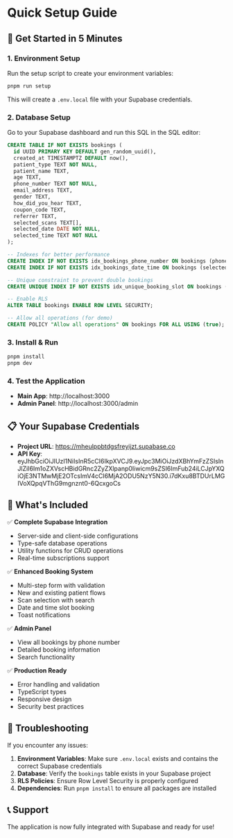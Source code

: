 # Quick Setup Guide

## 🚀 Get Started in 5 Minutes

### 1. Environment Setup
Run the setup script to create your environment variables:
```bash
pnpm run setup
```

This will create a `.env.local` file with your Supabase credentials.

### 2. Database Setup
Go to your Supabase dashboard and run this SQL in the SQL editor:

```sql
CREATE TABLE IF NOT EXISTS bookings (
  id UUID PRIMARY KEY DEFAULT gen_random_uuid(),
  created_at TIMESTAMPTZ DEFAULT now(),
  patient_type TEXT NOT NULL,
  patient_name TEXT,
  age TEXT,
  phone_number TEXT NOT NULL,
  email_address TEXT,
  gender TEXT,
  how_did_you_hear TEXT,
  coupon_code TEXT,
  referrer TEXT,
  selected_scans TEXT[],
  selected_date DATE NOT NULL,
  selected_time TEXT NOT NULL
);

-- Indexes for better performance
CREATE INDEX IF NOT EXISTS idx_bookings_phone_number ON bookings (phone_number);
CREATE INDEX IF NOT EXISTS idx_bookings_date_time ON bookings (selected_date, selected_time);

-- Unique constraint to prevent double bookings
CREATE UNIQUE INDEX IF NOT EXISTS idx_unique_booking_slot ON bookings (selected_date, selected_time);

-- Enable RLS
ALTER TABLE bookings ENABLE ROW LEVEL SECURITY;

-- Allow all operations (for demo)
CREATE POLICY "Allow all operations" ON bookings FOR ALL USING (true);
```

### 3. Install & Run
```bash
pnpm install
pnpm dev
```

### 4. Test the Application
- **Main App**: http://localhost:3000
- **Admin Panel**: http://localhost:3000/admin

## 📋 Your Supabase Credentials

- **Project URL**: https://mheulppbtdgsfreyijzt.supabase.co
- **API Key**: eyJhbGciOiJIUzI1NiIsInR5cCI6IkpXVCJ9.eyJpc3MiOiJzdXBhYmFzZSIsInJlZiI6Im1oZXVscHBidGRnc2ZyZXlpanp0Iiwicm9sZSI6ImFub24iLCJpYXQiOjE3NTMwMjE2OTcsImV4cCI6MjA2ODU5NzY5N30.i7dKxu8BTDUrLMGIVoXQpqVThG9mgnznt0-6QcxgoCs

## 🎯 What's Included

✅ **Complete Supabase Integration**
- Server-side and client-side configurations
- Type-safe database operations
- Utility functions for CRUD operations
- Real-time subscriptions support

✅ **Enhanced Booking System**
- Multi-step form with validation
- New and existing patient flows
- Scan selection with search
- Date and time slot booking
- Toast notifications

✅ **Admin Panel**
- View all bookings by phone number
- Detailed booking information
- Search functionality

✅ **Production Ready**
- Error handling and validation
- TypeScript types
- Responsive design
- Security best practices

## 🔧 Troubleshooting

If you encounter any issues:

1. **Environment Variables**: Make sure `.env.local` exists and contains the correct Supabase credentials
2. **Database**: Verify the `bookings` table exists in your Supabase project
3. **RLS Policies**: Ensure Row Level Security is properly configured
4. **Dependencies**: Run `pnpm install` to ensure all packages are installed

## 📞 Support

The application is now fully integrated with Supabase and ready for use! 